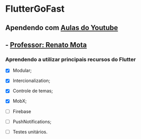 # FlutterGoFast

## Apendendo com [Aulas do  Youtube](https://www.youtube.com/watch?v=7OzYvgM4nRg&list=PLHAtJbrQ17AWXvqBvV4YJXgrvy898hBcL)
## - [Professor: Renato Mota](https://github.com/RenatoLucasMota/FlutterGoFast)

### Aprendendo a utilizar principais recursos do Flutter 
- [x] Modular;
- [x] Intercionalization;
- [x] Controle de temas;
- [x] MobX;
- [ ] Firebase
- [ ] PushNotifications;
- [ ] Testes unitários.

